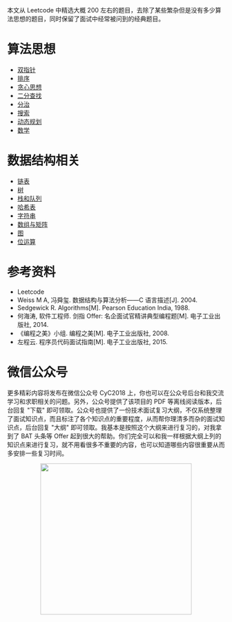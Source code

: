 

本文从 Leetcode 中精选大概 200 左右的题目，去除了某些繁杂但是没有多少算法思想的题目，同时保留了面试中经常被问到的经典题目。

# 算法思想

- [双指针](notes/Leetcode%20题解%20-%20双指针.md)
- [排序](notes/Leetcode%20题解%20-%20排序.md)
- [贪心思想](notes/Leetcode%20题解%20-%20贪心思想.md)
- [二分查找](notes/Leetcode%20题解%20-%20二分查找.md)
- [分治](notes/Leetcode%20题解%20-%20分治.md)
- [搜索](notes/Leetcode%20题解%20-%20搜索.md)
- [动态规划](notes/Leetcode%20题解%20-%20动态规划.md)
- [数学](notes/Leetcode%20题解%20-%20数学.md)

# 数据结构相关

- [链表](notes/Leetcode%20题解%20-%20链表.md)
- [树](notes/Leetcode%20题解%20-%20树.md)
- [栈和队列](notes/Leetcode%20题解%20-%20栈和队列.md)
- [哈希表](notes/Leetcode%20题解%20-%20哈希表.md)
- [字符串](notes/Leetcode%20题解%20-%20字符串.md)
- [数组与矩阵](notes/Leetcode%20题解%20-%20数组与矩阵.md)
- [图](notes/Leetcode%20题解%20-%20图.md)
- [位运算](notes/Leetcode%20题解%20-%20位运算.md)

# 参考资料


- Leetcode
- Weiss M A, 冯舜玺. 数据结构与算法分析——C 语言描述[J]. 2004.
- Sedgewick R. Algorithms[M]. Pearson Education India, 1988.
- 何海涛, 软件工程师. 剑指 Offer: 名企面试官精讲典型编程题[M]. 电子工业出版社, 2014.
- 《编程之美》小组. 编程之美[M]. 电子工业出版社, 2008.
- 左程云. 程序员代码面试指南[M]. 电子工业出版社, 2015.




# 微信公众号


更多精彩内容将发布在微信公众号 CyC2018 上，你也可以在公众号后台和我交流学习和求职相关的问题。另外，公众号提供了该项目的 PDF 等离线阅读版本，后台回复 "下载" 即可领取。公众号也提供了一份技术面试复习大纲，不仅系统整理了面试知识点，而且标注了各个知识点的重要程度，从而帮你理清多而杂的面试知识点，后台回复 "大纲" 即可领取。我基本是按照这个大纲来进行复习的，对我拿到了 BAT 头条等 Offer 起到很大的帮助。你们完全可以和我一样根据大纲上列的知识点来进行复习，就不用看很多不重要的内容，也可以知道哪些内容很重要从而多安排一些复习时间。


<div align="center"><img width="350px" src="https://cs-notes-1256109796.cos.ap-guangzhou.myqcloud.com/other/公众号海报3.png"></img></div>

